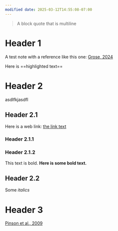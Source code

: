 ```yaml
---
modified date: 2025-03-12T14:55:08-07:00
---
```


> A block quote that
> is multiline

# Header 1
A test note with a reference like this one: [Grose, 2024](zotero://select/library/items/HLRPQ4NP)

Here is ==highlighted text==

# Header 2
asdlfkjasdfl

## Header 2.1
Here is a web link: [the link text](https://retorque.re/zotero-better-bibtex/exporting/json-rpc/index.html)

### Header 2.1.1
### Header 2.1.2
This text is bold.  **Here is some bold text.**

## Header 2.2
Some *italics*

# Header 3
[Pinson et al., 2009](zotero://select/library/items/D2I546L5)